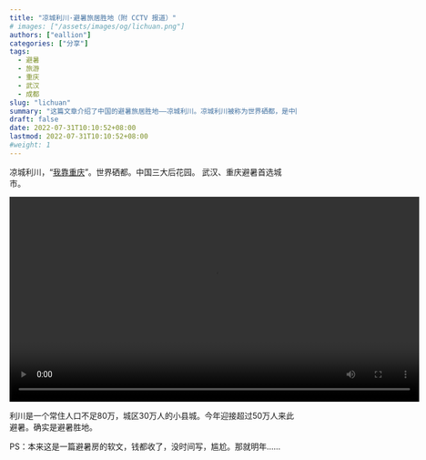 ```yaml
---
title: "凉城利川·避暑旅居胜地（附 CCTV 报道）"
# images: ["/assets/images/og/lichuan.png"]
authors: ["eallion"]
categories: ["分享"]
tags: 
  - 避暑
  - 旅游
  - 重庆
  - 武汉
  - 成都
slug: "lichuan"
summary: "这篇文章介绍了中国的避暑旅居胜地——凉城利川。凉城利川被称为世界硒都，是中国三大后花园之一。文章提到，对于想要避暑的人来说，武汉和重庆是首选城市，而利川作为一个常住人口不足80万的小县城，今年迎接了超过50万人来此避暑。作者表示本来是要写一篇关于避暑房的软文，但由于没有时间，所以打算明年再写。"
draft: false
date: 2022-07-31T10:10:52+08:00
lastmod: 2022-07-31T10:10:52+08:00
#weight: 1
---
```


凉城利川，“[我靠重庆](https://baike.baidu.com/item/%E6%88%91%E9%9D%A0%E9%87%8D%E5%BA%86/8217226)”。世界硒都。中国三大后花园。
武汉、重庆避暑首选城市。

<video width="720" height="" controls>
  <source src="https://vod.cntv.myhwcdn.cn/flash/mp4video63/TMS/2022/07/31/825b2e76fc814e738376113b0172c52b_h2642000000nero_aac16.mp4" type="video/mp4">
  Your browser does not support the video tag.
</video>

利川是一个常住人口不足80万，城区30万人的小县城。今年迎接超过50万人来此避暑。确实是避暑胜地。

PS：本来这是一篇避暑房的软文，钱都收了，没时间写，尴尬。那就明年……

